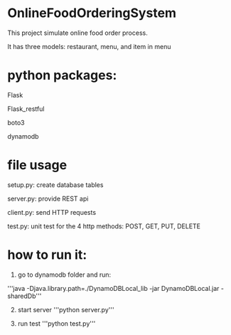 OnlineFoodOrderingSystem
====

This project simulate online food order process.

It has three models: restaurant, menu, and item in menu

# python packages:

Flask

Flask_restful

boto3

dynamodb

# file usage
setup.py: create database tables

server.py: provide REST api

client.py: send HTTP requests

test.py: unit test for the 4 http methods: POST, GET, PUT, DELETE

# how to run it:

1. go to dynamodb folder and run:

'''java -Djava.library.path=./DynamoDBLocal_lib -jar DynamoDBLocal.jar -sharedDb'''

2. start server
'''python server.py'''

3. run test
'''python test.py'''



